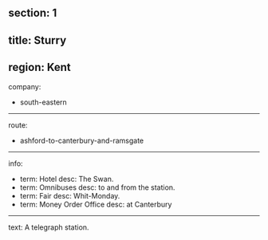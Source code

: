 section: 1
----
title: Sturry
----
region: Kent
----
company:
- south-eastern
----
route:
- ashford-to-canterbury-and-ramsgate
----
info:
- term: Hotel
  desc: The Swan.
- term: Omnibuses
  desc: to and from the station.
- term: Fair
  desc: Whit-Monday.
- term: Money Order Office
  desc: at Canterbury
----
text: A telegraph station.
